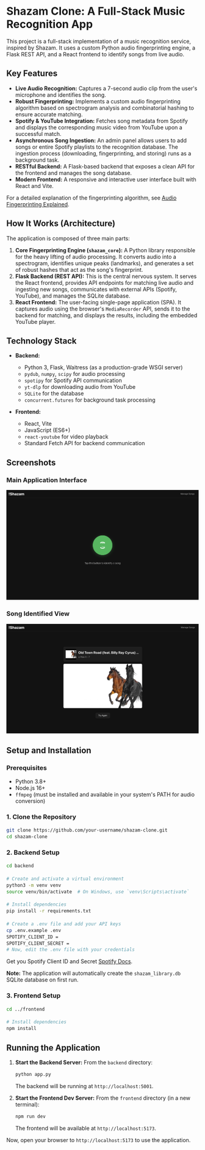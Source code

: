 # Shazam Clone: A Full-Stack Music Recognition App

This project is a full-stack implementation of a music recognition service, inspired by Shazam. It uses a custom Python audio fingerprinting engine, a Flask REST API, and a React frontend to identify songs from live audio.

## Key Features

- **Live Audio Recognition:** Captures a 7-second audio clip from the user's microphone and identifies the song.
- **Robust Fingerprinting:** Implements a custom audio fingerprinting algorithm based on spectrogram analysis and combinatorial hashing to ensure accurate matching.
- **Spotify & YouTube Integration:** Fetches song metadata from Spotify and displays the corresponding music video from YouTube upon a successful match.
- **Asynchronous Song Ingestion:** An admin panel allows users to add songs or entire Spotify playlists to the recognition database. The ingestion process (downloading, fingerprinting, and storing) runs as a background task.
- **RESTful Backend:** A Flask-based backend that exposes a clean API for the frontend and manages the song database.
- **Modern Frontend:** A responsive and interactive user interface built with React and Vite.

For a detailed explanation of the fingerprinting algorithm, see [Audio Fingerprinting Explained](./audio_fingerprinting_explanation.md).

## How It Works (Architecture)

The application is composed of three main parts:

1.  **Core Fingerprinting Engine (`shazam_core`):** A Python library responsible for the heavy lifting of audio processing. It converts audio into a spectrogram, identifies unique peaks (landmarks), and generates a set of robust hashes that act as the song's fingerprint.
2.  **Flask Backend (REST API):** This is the central nervous system. It serves the React frontend, provides API endpoints for matching live audio and ingesting new songs, communicates with external APIs (Spotify, YouTube), and manages the SQLite database.
3.  **React Frontend:** The user-facing single-page application (SPA). It captures audio using the browser's `MediaRecorder` API, sends it to the backend for matching, and displays the results, including the embedded YouTube player.

## Technology Stack

-   **Backend:**
    -   Python 3, Flask, Waitress (as a production-grade WSGI server)
    -   `pydub`, `numpy`, `scipy` for audio processing
    -   `spotipy` for Spotify API communication
    -   `yt-dlp` for downloading audio from YouTube
    -   `SQLite` for the database
    -   `concurrent.futures` for background task processing

-   **Frontend:**
    -   React, Vite
    -   JavaScript (ES6+)
    -   `react-youtube` for video playback
    -   Standard Fetch API for backend communication

## Screenshots

### Main Application Interface
![Main Application Interface](./docs/images/shazam%20mainpage.png)

### Song Identified View
![Song Identified View](./docs/images/song%20identified.png)

## Setup and Installation

### Prerequisites

-   Python 3.8+
-   Node.js 16+
-   `ffmpeg` (must be installed and available in your system's PATH for audio conversion)

### 1. Clone the Repository

```bash
git clone https://github.com/your-username/shazam-clone.git
cd shazam-clone
```

### 2. Backend Setup

```bash
cd backend

# Create and activate a virtual environment
python3 -m venv venv
source venv/bin/activate  # On Windows, use `venv\Scripts\activate`

# Install dependencies
pip install -r requirements.txt

# Create a .env file and add your API keys
cp .env.example .env
SPOTIFY_CLIENT_ID =
SPOTIFY_CLIENT_SECRET = 
# Now, edit the .env file with your credentials
```
Get you Spotify Client ID and Secret [Spotify Docs](https://developer.spotify.com/documentation/web-api/tutorials/getting-started).

**Note:** The application will automatically create the `shazam_library.db` SQLite database on first run.

### 3. Frontend Setup

```bash
cd ../frontend

# Install dependencies
npm install
```

## Running the Application

1.  **Start the Backend Server:**
    From the `backend` directory:
    ```bash
    python app.py
    ```
    The backend will be running at `http://localhost:5001`.

2.  **Start the Frontend Dev Server:**
    From the `frontend` directory (in a new terminal):
    ```bash
    npm run dev
    ```
    The frontend will be available at `http://localhost:5173`.

Now, open your browser to `http://localhost:5173` to use the application.
